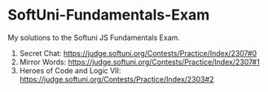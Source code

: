 # SoftUni-Fundamentals-Exam
My solutions to the Softuni JS Fundamentals Exam.

01. Secret Chat: https://judge.softuni.org/Contests/Practice/Index/2307#0
02. Mirror Words: https://judge.softuni.org/Contests/Practice/Index/2307#1
03. Heroes of Code and Logic VII: https://judge.softuni.org/Contests/Practice/Index/2303#2
